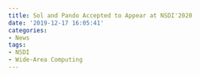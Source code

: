 ```yaml
---
title: Sol and Pando Accepted to Appear at NSDI'2020
date: '2019-12-17 16:05:41'
categories:
- News
tags:
- NSDI
- Wide-Area Computing
---
```


